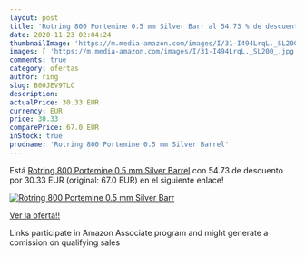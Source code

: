 ```yaml
---
layout: post
title: 'Rotring 800 Portemine 0.5 mm Silver Barr al 54.73 % de descuento'
date: 2020-11-23 02:04:24
thumbnailImage: 'https://m.media-amazon.com/images/I/31-I494LrqL._SL200_.jpg'
images: [ 'https://m.media-amazon.com/images/I/31-I494LrqL._SL200_.jpg' ]
comments: true
category: ofertas
author: ring
slug: B00JEV9TLC
description:
actualPrice: 30.33 EUR
currency: EUR
price: 30.33
comparePrice: 67.0 EUR
inStock: true
prodname: 'Rotring 800 Portemine 0.5 mm Silver Barrel'
---
```


Está [Rotring 800 Portemine 0.5 mm Silver Barrel](https://www.amazon.fr/dp/B00JEV9TLC/?tag=tolees0d-21) con 54.73 de descuento por 30.33 EUR (original: 67.0 EUR) en el siguiente enlace!

[![Rotring 800 Portemine 0.5 mm Silver Barr](https://m.media-amazon.com/images/I/31-I494LrqL._SL200_.jpg)](https://www.amazon.fr/dp/B00JEV9TLC/?tag=tolees0d-21)

[Ver la oferta!!](https://www.amazon.fr/dp/B00JEV9TLC/?tag=tolees0d-21)

Links participate in Amazon Associate program and might generate a comission on qualifying sales


